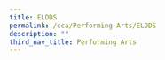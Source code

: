 ```yaml
---
title: ELDDS
permalink: /cca/Performing-Arts/ELDDS
description: ""
third_nav_title: Performing Arts
---
```


